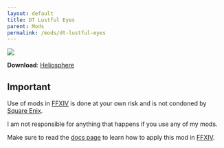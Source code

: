 ```yaml
---
layout: default
title: DT Lustful Eyes
parent: Mods
permalink: /mods/dt-lustful-eyes
---
```


![][Preview]

**Download**: [Heliosphere][Download]

## Important
Use of mods in [FFXIV][FFXIV] is done at your own risk and is not condoned by [Square Enix][SE].

I am not responsible for anything that happens if you use any of my mods.

Make sure to read the [docs page][docs] to learn how to apply this mod in [FFXIV][FFXIV].


[Preview]: https://data.heliosphere.app/images/aDLyGyD0JKihwFWxnQY6ep31jbrH3nFw-8G8apkAbXY
[Download]: https://heliosphere.app/mod/w7xhfe6s7h0tbc96279yz1eb1g
[FFXIV]: https://www.finalfantasyxiv.com/
[SE]: https://www.square-enix.com/
[docs]: https://darkwater409.github.io/Website/docs/mods/ffxiv
